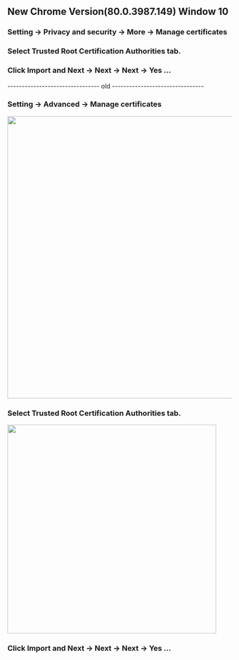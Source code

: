 ## New Chrome Version(80.0.3987.149) Window 10
### Setting -> Privacy and security -> More -> Manage certificates
### Select Trusted Root Certification Authorities tab.
### Click  Import and  Next -> Next -> Next -> Yes ...

-------------------------------- old --------------------------------

### Setting -> Advanced -> Manage certificates

<img src="https://github.com/linux-remote/ssl-self-signed/blob/master/import-guide/win-chrome1.png?raw=true" height="633">

### Select Trusted Root Certification Authorities tab.

<img src="https://github.com/linux-remote/ssl-self-signed/blob/master/import-guide/win-chrome2.png?raw=true" height="468">

### Click  Import and  Next -> Next -> Next -> Yes ...
